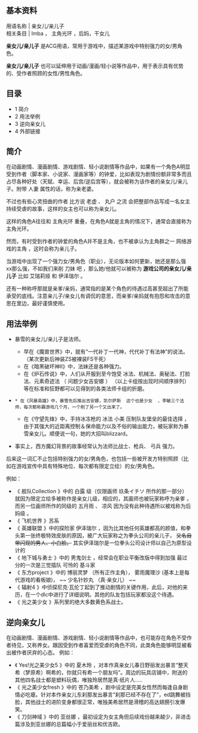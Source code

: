 **基本资料**  
---  
用语名称  |  亲女儿/亲儿子   
相关条目  |  Imba  ，  主角光环  ，后妈，干女儿   
  
**亲女儿/亲儿子** 是ACG用语，常用于游戏中，描述某游戏中特别强力的女/男角色。

**亲女儿/亲儿子** 也可以延伸用于动画/漫画/轻小说等作品中，用于表示具有优势的、受作者照顾的女性/男性角色。

##  目录

  * 1  简介 
  * 2  用法举例 
  * 3  逆向亲女儿 
  * 4  外部链接 

##  简介

在动画剧情、漫画剧情、游戏剧情、轻小说剧情等作品中，如果有一个角色A明显受到作者（脚本家、小说家、漫画家等）的钟爱，比如表现为剧情份额非常多而且占尽各种好处（天赋、幸运、后宫/逆后宫等），就会被称为该作者的亲女儿/亲儿子。附带
人妻  属性的话，称为亲老婆。

不过也有些心灵扭曲的作者  比方说  老虚  、  丸户  之流  会把整部作品写成一名女主持续受虐的故事，这样的女主也可以称为亲女儿。

这样的角色A往往和  主角光环  重叠，在角色A就是主角的情况下，通常会直接称为主角光环。

然而，有时受到作者的钟爱的角色A并不是主角，也不被承认为主角群之一  网络游戏的主角  ，这时会称为亲儿子。

当游戏中出现了一个强力女/男角色（职业），无论版本如何更新，她还是那么强  xx那么强，不如我们来削  刀妹  吧  ，那么她/他就可以被称为
**游戏公司的亲女儿/亲儿子** 比如  艾瑞莉娅  和  伊泽瑞尔  。

还有一种称呼那就是亲爹/亲妈，通常指的是某个角色的待遇过高甚至超出了所能承受的底线。注意亲儿子/亲女儿有调侃的意思，而亲爹/亲妈就有抱怨和攻击的意思在里边，最好谨慎使用。

##  用法举例

  * 暴雪的亲女儿/亲儿子是法师。 
    * 早在《魔兽世界》中，就有“一代补丁一代神，代代补丁有法神”的说法。（某次更新后神装ZS被裸装FS干死） 
    * 在《暗黑破坏神II》中，法妹还是各种强力。 
    * 在《炉石传说》中，人们从开服到至今饱受  冰法、机械法、奥秘法、打脸法、元素奇迹法  （  问题少女吉安娜  ）  （以上卡组按出现时间顺序排列）等在标准和狂野都可以见得到的各类法师卡组的折磨。 

  *     * 在《风暴英雄》中，暴雪先后推出吉安娜，凯尔萨斯  这个也是少女  ，李敏三个法师，每次都称霸游戏几个月，一个削了另一个又出来了。 
    * 在《守望先锋》中，手持冰冻枪的  冰法  小美  压制队友堡垒的最佳选择  ，由于其强大的近距离控制＆保命能力以及不俗的输出能力，被玩家称为暴雪亲女儿。顺便说一句，她的大招叫blizzard。 
  * 事实上，西方魔幻背景的故事经常认为法师比战士、枪兵、  弓兵  强力。 

后来这一词汇不止包括特别强力的女/男角色，也包括一些被开发方特别照顾（比如在游戏宣传中具有特殊地位、每次都有限定立绘）的女/男角色。

例如：

  * 《  舰队Collection  》中的  白露  级（仅限画师  玖条イチソ  所作的那一部分）就因为限定立绘多被称作是亲女儿级，相应的，其画师也被玩家称呼为亲爹  ，而另一位画师所作的同级的  五月雨  、  凉风  因为没有此种待遇所以被戏称为后妈级  。 
  * 《  飞机世界  》苏系 
  * 《  英雄联盟  》中的探险家  伊泽瑞尔  ，因为比其他任何英雄都高的颜值，和拳头第一张终极特效皮肤的原因，被广大玩家称之为拳头公司的亲儿子， ~~又名自带闪现的男人、小白脸。~~ 其实伊泽瑞尔是一位拳头公司设计师以自己为原型设计的 
  * 《  地下城与勇士  》中的  男鬼剑士  ，经常会在职业平衡改版中得到加强  最过分的一次是三觉插队  可怜的  基斗家 
  * 《  东方project  》中的  博丽灵梦  （所有正作主角），  雾雨魔理沙  (基本上是每代游戏的看板娘)， ~~ 少名针妙丸  （真·亲女儿） ~~
  * 《  辐射4  》中侦探尼克·瓦伦丁起到了推动剧情的关键作用，此后，对他的来历，在一个dlc中进行了详细说明。其他的队友包括玩家都没这个待遇。 
  * 《  光之美少女  》系列里的绝大多数黄色系战士。 

##  逆向亲女儿

在动画剧情、漫画剧情、游戏剧情、轻小说剧情等作品中，也可能存在角色不受作者待见，又称养女。跟因受到作者喜爱而受虐的角色不同，此类角色能够明显被看出被作者厌弃的心态。
例如：

  * 《  Yes!光之美少女5  》中的  夏木玲  ，对本作真亲女儿春日野丽发出暴言“整天希（梦原希）啊希的，你就只有希一个朋友吗”。周边的玩具店铺中，附送的其他四名战士都是塑料玩偶，唯独玲居然是真·纸片人..... 
  * 《  光之美少女fresh  》中的  苍乃美希  ，剧中设定是完美女性然而每逢自身剧情必吃瘪。针对本作亲女儿东刹那发出暴言“刹那已经不存在了”，ed跳舞被挡脸，其他战士的进阶变身都很正常，唯独美希居然是滑稽的高达翅膀引发爆笑。 
  * 《  刀剑神域  》中的  亚丝娜  ，最初设定为女主角但后续戏份越来越少，非进击篇涉及到亚丝娜的总篇幅小于爱丽丝和优吉欧。 